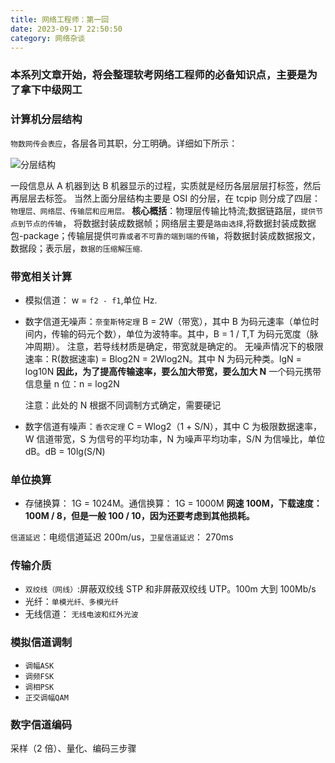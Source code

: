 ```yaml
---
title: 网络工程师：第一回
date: 2023-09-17 22:50:50
category: 网络杂谈
---
```


### 本系列文章开始，将会整理软考网络工程师的必备知识点，主要是为了拿下中级网工

### 计算机分层结构

`物数网传会表应`，各层各司其职，分工明确。详细如下所示：

<img src="/img/网络工程师1_1.gif" alt="分层结构">

一段信息从 A 机器到达 B 机器显示的过程，实质就是经历各层层层打标签，然后再层层去标签。
当然上面分层结构主要是 OSI 的分层，在 tcpip 则分成了四层：`物理层、网络层、传输层和应用层。`
**核心概括**：物理层传输比特流;数据链路层，`提供节点到节点的传输`， 将数据封装成数据帧；网络层主要是`路由选择`,将数据封装成数据包-package；传输层提供`可靠或者不可靠的端到端的传输`，将数据封装成数据报文，数据段；表示层，`数据的压缩解压缩`.

### 带宽相关计算

- 模拟信道： w = `f2 - f1`,单位 Hz.
- 数字信道无噪声：`奈奎斯特定理` B = 2W（带宽），其中 B 为码元速率（单位时间内，传输的码元个数），单位为波特率。其中，B = 1 / T,T 为码元宽度（脉冲周期）。
  注意，若导线材质是确定，带宽就是确定的。
  无噪声情况下的极限速率：R(数据速率) = Blog2N = 2Wlog2N。其中 N 为码元种类。lgN = log10N
  **因此，为了提高传输速率，要么加大带宽，要么加大 N**
  一个码元携带信息量 n 位：n = log2N

  注意：此处的 N 根据不同调制方式确定，需要硬记

- 数字信道有噪声：`香农定理` C = Wlog2（1 + S/N），其中 C 为极限数据速率，W 信道带宽，S 为信号的平均功率，N 为噪声平均功率，S/N 为信噪比，单位 dB。dB = 10lg(S/N)

### 单位换算

- 存储换算： 1G = 1024M。通信换算： 1G = 1000M
  **网速 100M，下载速度：100M / 8，但是一般 100 / 10，因为还要考虑到其他损耗。**

`信道延迟`：电缆信道延迟 200m/us，`卫星信道延迟`： 270ms

### 传输介质

- `双绞线（网线）`:屏蔽双绞线 STP 和非屏蔽双绞线 UTP。100m 大到 100Mb/s
- 光纤：`单模光纤、多模光纤`
- 无线信道： `无线电波和红外光波`

### 模拟信道调制

- `调幅ASK`
- `调频FSK`
- `调相PSK`
- `正交调幅QAM`

### 数字信道编码

采样（2 倍）、量化、编码三步骤
